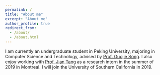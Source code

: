 ```yaml
---
permalink: /
title: "About me"
excerpt: "About me"
author_profile: true
redirect_from: 
  - /about/
  - /about.html
---
```


I am currently an undergraduate student in Peking University, majoring in Computer Science and Technology, advised by [Prof. Guojie Song](http://eecs.pku.edu.cn/teaching/inservice/search/detail/?id=5526). I also enjoy working with [Prof. Jian Tang](https://jian-tang.com/) as a research intern in the summer of 2019 in Montreal. I will join the University of Southern California in 2019.
